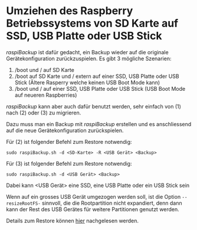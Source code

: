 # Umziehen des Raspberry Betriebssystems von SD Karte auf SSD, USB Platte oder USB Stick

*raspiBackup* ist dafür gedacht, ein Backup wieder auf die originale
Gerätekonfiguration zurückzuspielen. Es gibt 3 mögliche Szenarien: 

1. /boot und / auf SD Karte
2. /boot auf SD Karte und / extern auf einer SSD, USB Platte oder USB Stick
   (Ältere Rasperry welche keinen USB Boot Mode kann)
3. /boot und / auf einer SSD, USB Platte oder USB Stick (USB Boot Mode auf
   neueren Raspberries)

*raspiBackup* kann aber auch dafür benutzt werden, sehr einfach von (1) nach (2) oder (3) zu migrieren.


Dazu muss man ein Backup mit *raspiBackup* erstellen und es anschliessend auf die neue Gerätekonfiguration zurückspielen.

Für (2) ist folgender Befehl zum Restore notwendig:

```
sudo raspiBackup.sh -d <SD-Karte> -R <USB Gerät> <Backup>
```

Für (3) ist folgender Befehl zum Restore notwendig:

```
sudo raspiBackup.sh -d <USB Gerät> <Backup>
```

Dabei kann <USB Gerät> eine SSD, eine USB Platte oder ein USB Stick sein


Wenn auf ein grosses USB Gerät umgezogen werden soll, ist die Option
`--resizeRootFS-` sinnvoll, die die Rootpartition nicht expandiert, denn dann kann
der Rest des USB Gerätes für weitere Partitionen genutzt werden.

Details zum Restore können [hier](restore.md) nachgelesen werden.


[.status]: rft
[.source]: https://www.linux-tips-and-tricks.de/de/raspibackupcategoried/592-umziehen-des-raspberry-betriebssystems-von-sd-karte-auf-ssd-usb-platte-oder-usb-stick
[.source]: https://www.linux-tips-and-tricks.de/en/raspibackupcategorye/593-migrate-the-raspberry-os-from-sd-card-to-ssd-usb-disk-or-usb-pen-drive

